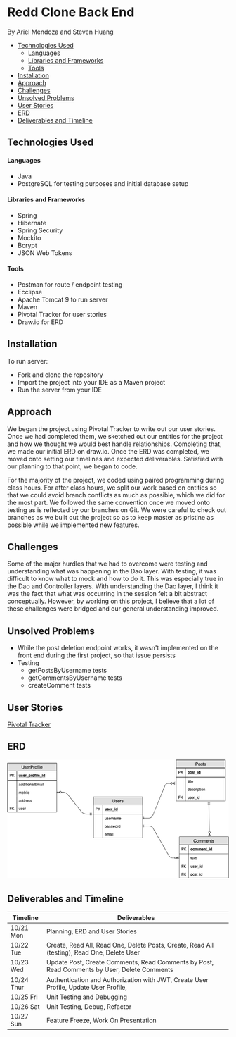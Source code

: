 # Redd Clone Back End

By Ariel Mendoza and Steven Huang

- [Technologies Used](#technologies-used)
  * [Languages](#languages)
  * [Libraries and Frameworks](#libraries-and-frameworks)
  * [Tools](#tools)
- [Installation](#installation)
- [Approach](#approach)
- [Challenges](#challenges)
- [Unsolved Problems](#unsolved-problems)
- [User Stories](#user-stories)
- [ERD](#erd)
- [Deliverables and Timeline](#deliverables-and-timeline)

## Technologies Used

#### Languages

* Java
* PostgreSQL for testing purposes and initial database setup

#### Libraries and Frameworks

* Spring
* Hibernate
* Spring Security
* Mockito
* Bcrypt
* JSON Web Tokens

#### Tools

* Postman for route / endpoint testing
* Ecclipse
* Apache Tomcat 9 to run server
* Maven
* Pivotal Tracker for user stories
* Draw.io for ERD

## Installation 

To run server:
* Fork and clone the repository
* Import the project into your IDE as a Maven project
* Run the server from your IDE

## Approach

We began the project using Pivotal Tracker to write out our user stories. Once we had completed them, we sketched out our entities for the project and how we thought we would best handle relationships. Completing that, we made our initial ERD on draw.io. Once the ERD was completed, we moved onto setting our timelines and expected deliverables. Satisfied with our planning to that point, we began to code.

For the majority of the project, we coded using paired programming during class hours. For after class hours, we split our work based on entities so that we could avoid branch conflicts as much as possible, which we did for the most part. We followed the same convention once we moved onto testing as is reflected by our branches on Git. We were careful to check out branches as we built out the project so as to keep master as pristine as possible while we implemented new features.  

## Challenges

Some of the major hurdles that we had to overcome were testing and understanding what was happening in the Dao layer. With testing, it was difficult to know what to mock and how to do it. This was especially true in the Dao and Controller layers. With understanding the Dao layer, I think it was the fact that what was occurring in the session felt a bit abstract conceptually. However, by working on this project, I believe that a lot of these challenges were bridged and our general understanding improved.

## Unsolved Problems

* While the post deletion endpoint works, it wasn't implemented on the front end during the first project, so that issue persists
* Testing
  * getPostsByUsername tests
  * getCommentsByUsername tests
  * createComment tests

## User Stories

[Pivotal Tracker](https://www.pivotaltracker.com/n/projects/2407490)

## ERD

<img src="./Project 2 ERD.png" alt="erd" />


## Deliverables and Timeline

|	Timeline	|	Deliverables	|
|	-----------	|	-----------	|
|	10/21 Mon	|	Planning, ERD and User Stories	|
|	10/22 Tue	|	Create, Read All, Read One, Delete Posts, Create, Read All (testing), Read One, Delete User	|
|	10/23 Wed	|	Update Post, Create Comments, Read Comments by Post, Read Comments by User, Delete Comments	|
|	10/24 Thur	|	Authentication and Authorization with JWT, Create User Profile, Update User Profile,	|
|	10/25 Fri	|	Unit Testing and Debugging	|
|	10/26 Sat	|	Unit Testing, Debug, Refactor	|
|	10/27 Sun	|	Feature Freeze, Work On Presentation	|
